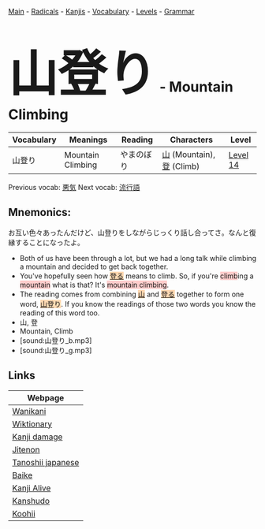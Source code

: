 <style> bigfont {font-size: 100px}</style>
[Main](../README.md) -
[Radicals](../radicals.md) -
[Kanjis](../kanjis.md) -
[Vocabulary](../vocabulary.md) -
[Levels](../levels.md) -
[Grammar](../grammar.md)
# <bigfont> 山登り</bigfont> - Mountain Climbing 

| Vocabulary | Meanings | Reading | Characters | Level |
| --- | --- | --- | --- | --- |
| 山登り | Mountain Climbing | やまのぼり |  [山](../kanjis/山.md) (Mountain), [登](../kanjis/登.md) (Climb) | [Level 14](../levels/wk_level14.md) |

Previous vocab: [悪気](悪気.md) Next vocab: [流行語](流行語.md) 

## Mnemonics:
お互い色々あったんだけど、山登りをしながらじっくり話し合ってさ。なんと復縁することになったよ。
* Both of us have been through a lot, but we had a long talk while climbing a mountain and decided to get back together.
* You've hopefully seen how <span style="background-color:#fed8b1"> [登る](https://jisho.org/search/登る)</span> means to climb. So, if you're <span style="background-color:#ffcccb"> climb</span>ing a <span style="background-color:#ffcccb"> mountain</span> what is that? It's <span style="background-color:#ffcccb"> mountain climbing</span>.
* The reading comes from combining <span style="background-color:#fed8b1"> [山](https://jisho.org/search/山)</span> and <span style="background-color:#fed8b1"> [登る](https://jisho.org/search/登る)</span> together to form one word, <span style="background-color:#fed8b1"> [山](https://jisho.org/search/山)登り</span>. If you know the readings of those two words you know the reading of this word too.
* 山, 登
* Mountain, Climb
* [sound:山登り_b.mp3]
* [sound:山登り_g.mp3]


## Links 

| Webpage |
| --- |
| [Wanikani          ](https://www.wanikani.com/kanji/山登り) |
| [Wiktionary        ](https://en.wiktionary.org/wiki/山登り) |
| [Kanji damage      ](http://www.kanjidamage.com/kanji/search?utf8=✓&q=山登り) |
| [Jitenon           ](https://jitenon.com/kanji/山登り) |
| [Tanoshii japanese ](https://www.tanoshiijapanese.com/dictionary/kanji.cfm?k=山登り) |
| [Baike             ](https://baike.baidu.com/item/山登り) |
| [Kanji Alive       ](https://app.kanjialive.com/山登り) |
| [Kanshudo          ](https://www.kanshudo.com/searchmn?q=山登り) |
| [Koohii            ](https://kanji.koohii.com/study/kanji/山登り) |
